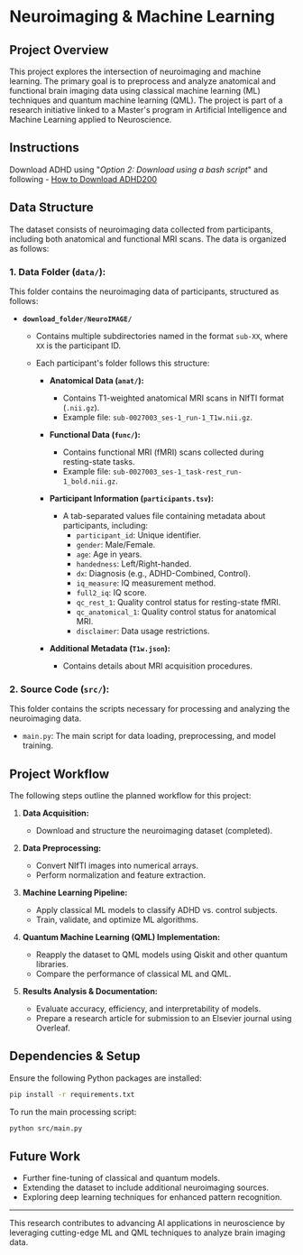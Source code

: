 # Neuroimaging & Machine Learning

## Project Overview
This project explores the intersection of neuroimaging and machine learning. The primary goal is to preprocess and analyze anatomical and functional brain imaging data using classical machine learning (ML) techniques and quantum machine learning (QML). The project is part of a research initiative linked to a Master's program in Artificial Intelligence and Machine Learning applied to Neuroscience.

## Instructions
Download ADHD using "*Option 2: Download using a bash script*" and following - [How to Download ADHD200](https://fcon_1000.projects.nitrc.org/indi/adhd200/download_scripts/Download_Instructions_ADHD200.pdf)

## Data Structure
The dataset consists of neuroimaging data collected from participants, including both anatomical and functional MRI scans. The data is organized as follows:

### **1. Data Folder (`data/`):**
This folder contains the neuroimaging data of participants, structured as follows:

- **`download_folder/NeuroIMAGE/`**
  - Contains multiple subdirectories named in the format `sub-XX`, where `XX` is the participant ID.
  - Each participant's folder follows this structure:
    
    - **Anatomical Data (`anat/`):**
      - Contains T1-weighted anatomical MRI scans in NIfTI format (`.nii.gz`).
      - Example file: `sub-0027003_ses-1_run-1_T1w.nii.gz`.
      
    - **Functional Data (`func/`):**
      - Contains functional MRI (fMRI) scans collected during resting-state tasks.
      - Example file: `sub-0027003_ses-1_task-rest_run-1_bold.nii.gz`.
      
    - **Participant Information (`participants.tsv`):**
      - A tab-separated values file containing metadata about participants, including:
        - `participant_id`: Unique identifier.
        - `gender`: Male/Female.
        - `age`: Age in years.
        - `handedness`: Left/Right-handed.
        - `dx`: Diagnosis (e.g., ADHD-Combined, Control).
        - `iq_measure`: IQ measurement method.
        - `full2_iq`: IQ score.
        - `qc_rest_1`: Quality control status for resting-state fMRI.
        - `qc_anatomical_1`: Quality control status for anatomical MRI.
        - `disclaimer`: Data usage restrictions.
      
    - **Additional Metadata (`T1w.json`):**
      - Contains details about MRI acquisition procedures.

### **2. Source Code (`src/`):**
This folder contains the scripts necessary for processing and analyzing the neuroimaging data.
- `main.py`: The main script for data loading, preprocessing, and model training.

## Project Workflow
The following steps outline the planned workflow for this project:

1. **Data Acquisition:**
   - Download and structure the neuroimaging dataset (completed).

2. **Data Preprocessing:**
   - Convert NIfTI images into numerical arrays.
   - Perform normalization and feature extraction.

3. **Machine Learning Pipeline:**
   - Apply classical ML models to classify ADHD vs. control subjects.
   - Train, validate, and optimize ML algorithms.

4. **Quantum Machine Learning (QML) Implementation:**
   - Reapply the dataset to QML models using Qiskit and other quantum libraries.
   - Compare the performance of classical ML and QML.

5. **Results Analysis & Documentation:**
   - Evaluate accuracy, efficiency, and interpretability of models.
   - Prepare a research article for submission to an Elsevier journal using Overleaf.

## Dependencies & Setup
Ensure the following Python packages are installed:
```bash
pip install -r requirements.txt
```

To run the main processing script:
```bash
python src/main.py
```

## Future Work
- Further fine-tuning of classical and quantum models.
- Extending the dataset to include additional neuroimaging sources.
- Exploring deep learning techniques for enhanced pattern recognition.

---
This research contributes to advancing AI applications in neuroscience by leveraging cutting-edge ML and QML techniques to analyze brain imaging data.

